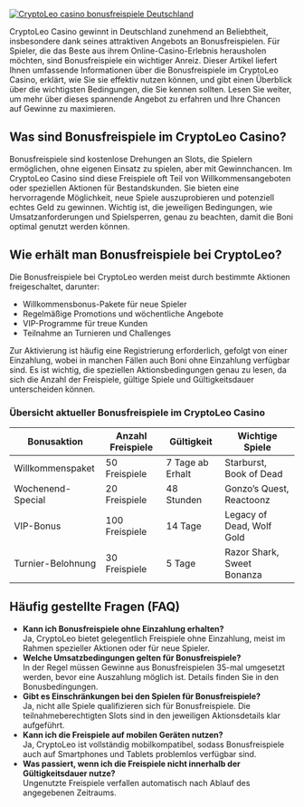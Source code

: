 [![CryptoLeo casino bonusfreispiele Deutschland](https://123-caf.pages.dev/gitsignup.png)](https://vrmoo.ru/Bt82HjjY)

<p>CryptoLeo Casino gewinnt in Deutschland zunehmend an Beliebtheit, insbesondere dank seines attraktiven Angebots an Bonusfreispielen. Für Spieler, die das Beste aus ihrem Online-Casino-Erlebnis herausholen möchten, sind Bonusfreispiele ein wichtiger Anreiz. Dieser Artikel liefert Ihnen umfassende Informationen über die Bonusfreispiele im CryptoLeo Casino, erklärt, wie Sie sie effektiv nutzen können, und gibt einen Überblick über die wichtigsten Bedingungen, die Sie kennen sollten. Lesen Sie weiter, um mehr über dieses spannende Angebot zu erfahren und Ihre Chancen auf Gewinne zu maximieren.</p>  <h2>Was sind Bonusfreispiele im CryptoLeo Casino?</h2> <p>Bonusfreispiele sind kostenlose Drehungen an Slots, die Spielern ermöglichen, ohne eigenen Einsatz zu spielen, aber mit Gewinnchancen. Im CryptoLeo Casino sind diese Freispiele oft Teil von Willkommensangeboten oder speziellen Aktionen für Bestandskunden. Sie bieten eine hervorragende Möglichkeit, neue Spiele auszuprobieren und potenziell echtes Geld zu gewinnen. Wichtig ist, die jeweiligen Bedingungen, wie Umsatzanforderungen und Spielsperren, genau zu beachten, damit die Boni optimal genutzt werden können.</p>  <h2>Wie erhält man Bonusfreispiele bei CryptoLeo?</h2> <p>Die Bonusfreispiele bei CryptoLeo werden meist durch bestimmte Aktionen freigeschaltet, darunter:</p> <ul>   <li>Willkommensbonus-Pakete für neue Spieler</li>   <li>Regelmäßige Promotions und wöchentliche Angebote</li>   <li>VIP-Programme für treue Kunden</li>   <li>Teilnahme an Turnieren und Challenges</li> </ul> <p>Zur Aktivierung ist häufig eine Registrierung erforderlich, gefolgt von einer Einzahlung, wobei in manchen Fällen auch Boni ohne Einzahlung verfügbar sind. Es ist wichtig, die speziellen Aktionsbedingungen genau zu lesen, da sich die Anzahl der Freispiele, gültige Spiele und Gültigkeitsdauer unterscheiden können.</p>  <h3>Übersicht aktueller Bonusfreispiele im CryptoLeo Casino</h3> <table>   <thead>     <tr>       <th>Bonusaktion</th>       <th>Anzahl Freispiele</th>       <th>Gültigkeit</th>       <th>Wichtige Spiele</th>     </tr>   </thead>   <tbody>     <tr>       <td>Willkommenspaket</td>       <td>50 Freispiele</td>       <td>7 Tage ab Erhalt</td>       <td>Starburst, Book of Dead</td>     </tr>     <tr>       <td>Wochenend-Special</td>       <td>20 Freispiele</td>       <td>48 Stunden</td>       <td>Gonzo’s Quest, Reactoonz</td>     </tr>     <tr>       <td>VIP-Bonus</td>       <td>100 Freispiele</td>       <td>14 Tage</td>       <td>Legacy of Dead, Wolf Gold</td>     </tr>     <tr>       <td>Turnier-Belohnung</td>       <td>30 Freispiele</td>       <td>5 Tage</td>       <td>Razor Shark, Sweet Bonanza</td>     </tr>   </tbody> </table>  <h2>Häufig gestellte Fragen (FAQ)</h2> <ul>   <li><strong>Kann ich Bonusfreispiele ohne Einzahlung erhalten?</strong><br>Ja, CryptoLeo bietet gelegentlich Freispiele ohne Einzahlung, meist im Rahmen spezieller Aktionen oder für neue Spieler.</li>   <li><strong>Welche Umsatzbedingungen gelten für Bonusfreispiele?</strong><br>In der Regel müssen Gewinne aus Bonusfreispielen 35-mal umgesetzt werden, bevor eine Auszahlung möglich ist. Details finden Sie in den Bonusbedingungen.</li>   <li><strong>Gibt es Einschränkungen bei den Spielen für Bonusfreispiele?</strong><br>Ja, nicht alle Spiele qualifizieren sich für Bonusfreispiele. Die teilnahmeberechtigten Slots sind in den jeweiligen Aktionsdetails klar aufgeführt.</li>   <li><strong>Kann ich die Freispiele auf mobilen Geräten nutzen?</strong><br>Ja, CryptoLeo ist vollständig mobilkompatibel, sodass Bonusfreispiele auch auf Smartphones und Tablets problemlos verfügbar sind.</li>   <li><strong>Was passiert, wenn ich die Freispiele nicht innerhalb der Gültigkeitsdauer nutze?</strong><br>Ungenutzte Freispiele verfallen automatisch nach Ablauf des angegebenen Zeitraums.</li> </ul>